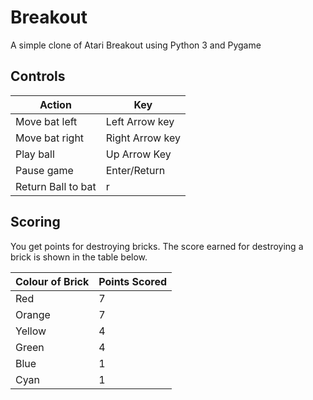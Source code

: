 # Breakout
A simple clone of Atari Breakout using Python 3 and Pygame

## Controls
|     Action       |       Key       |
| --------------   | --------------- |
| Move bat left    | Left Arrow key  |
| Move bat right   | Right Arrow key |
| Play ball        | Up Arrow Key    |
| Pause game       | Enter/Return    |
|Return Ball to bat| r               |

## Scoring
You get points for destroying bricks. The score earned for destroying a brick is
shown in the table below.

|  Colour of Brick  | Points Scored |
| -------- | ------ |
| Red      | 7      |
| Orange   | 7      |
| Yellow   | 4      |
| Green    | 4      |
| Blue     | 1      |
| Cyan     | 1      |
